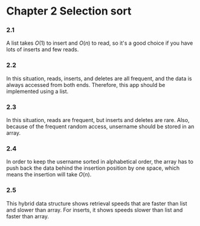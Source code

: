 # Chapter 2 Selection sort

### 2.1
A list takes $O(1)$ to insert and $O(n)$ to read, so it's a good choice if you have lots of inserts and few reads.

### 2.2
In this situation, reads, inserts, and deletes are all frequent, and the data is always accessed from both ends. Therefore, this app should be implemented using a list.

### 2.3
In this situation, reads are frequent, but inserts and deletes are rare. Also, because of the frequent random access, unsername should be stored in an array.

### 2.4
In order to keep the username sorted in alphabetical order, the array has to push back the data behind the insertion position by one space, which means the insertion will take $O(n)$.

### 2.5
This hybrid data structure shows retrieval speeds that are faster than list and slower than array. For inserts, it shows speeds slower than list and faster than array.